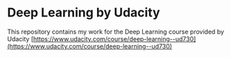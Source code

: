 # Deep Learning by Udacity

This repository contains my work for the Deep Learning course provided by Udacity [https://www.udacity.com/course/deep-learning--ud730](https://www.udacity.com/course/deep-learning--ud730)
